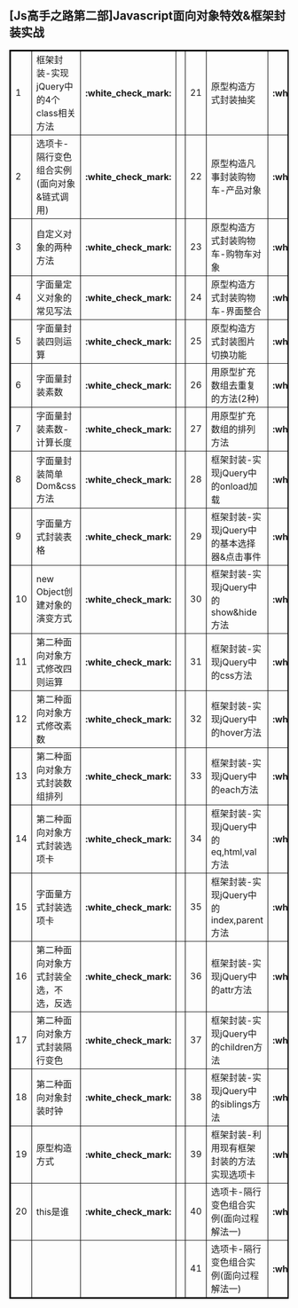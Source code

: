 <h2>[Js高手之路第二部]Javascript面向对象特效&框架封装实战</h2>
<table border="2" bordercolor="black" cellspacing="0" cellpadding="5">  
<tr><td>1</td><td>框架封装-实现jQuery中的4个class相关方法</td><th>:white_check_mark:</th><td></td><td>21</td><td>原型构造方式封装抽奖</td><th>:white_check_mark:</th></tr>
<tr><td>2</td><td>选项卡-隔行变色组合实例(面向对象&链式调用)</td><th>:white_check_mark:</th><td></td><td>22</td><td>原型构造凡事封装购物车-产品对象</td><th>:white_check_mark:</th></tr>
<tr><td>3</td><td>自定义对象的两种方法</td><th>:white_check_mark:</th><td></td><td>23</td><td>原型构造方式封装购物车-购物车对象</td><th>:white_check_mark:</th></tr>
<tr><td>4</td><td>字面量定义对象的常见写法</td><th>:white_check_mark:</th><td></td><td>24</td><td>原型构造方式封装购物车-界面整合</td><th>:white_check_mark:</th></tr>
<tr><td>5</td><td>字面量封装四则运算</td><th>:white_check_mark:</th><td></td><td>25</td><td>原型构造方式封装图片切换功能</td><th>:white_check_mark:</th></tr>
<tr><td>6</td><td>字面量封装素数</td><th>:white_check_mark:</th><td></td><td>26</td><td>用原型扩充数组去重复的方法(2种)</td><th>:white_check_mark:</th></tr>
<tr><td>7</td><td>字面量封装素数-计算长度</td><th>:white_check_mark:</th><td></td><td>27</td><td>用原型扩充数组的排列方法</td><th>:white_check_mark:</th></tr>
<tr><td>8</td><td>字面量封装简单Dom&css方法</td><th>:white_check_mark:</th><td></td><td>28</td><td>框架封装-实现jQuery中的onload加载</td><th>:white_check_mark:</th></tr>
<tr><td>9</td><td>字面量方式封装表格</td><th>:white_check_mark:</th><td></td><td>29</td><td>框架封装-实现jQuery中的基本选择器&点击事件</td></td><th>:white_check_mark:</th></tr>
<tr><td>10</td><td>new Object创建对象的演变方式</td><th>:white_check_mark:</th><td></td><td>30</td><td>框架封装-实现jQuery中的show&hide方法</td><th>:white_check_mark:</th></tr>
<tr><td>11</td><td>第二种面向对象方式修改四则运算</td><th>:white_check_mark:</th><td></td><td>31</td><td>框架封装-实现jQuery中的css方法</td><th>:white_check_mark:</th></tr>
<tr><td>12</td><td>第二种面向对象方式修改素数</td><th>:white_check_mark:</th><td></td><td>32</td><td>框架封装-实现jQuery中的hover方法</td><th>:white_check_mark:</th></tr>
<tr><td>13</td><td>第二种面向对象方式封装数组排列</td><th>:white_check_mark:</th><td></td><td>33</td><td>框架封装-实现jQuery中的each方法</td><th>:white_check_mark:</th></tr>
<tr><td>14</td><td>第二种面向对象方式封装选项卡</td><th>:white_check_mark:</th><td></td><td>34</td><td>框架封装-实现jQuery中的eq,html,val方法</td><th>:white_check_mark:</th></tr>
<tr><td>15</td><td>字面量方式封装选项卡</td><th>:white_check_mark:</th><td></td><td>35</td><td>框架封装-实现jQuery中的index,parent方法</td><th>:white_check_mark:</th></tr>
<tr><td>16</td><td>第二种面向对象方式封装全选，不选，反选</td><th>:white_check_mark:</th><td></td><td>36</td><td>框架封装-实现jQuery中的attr方法</td><th>:white_check_mark:</th></tr>
<tr><td>17</td><td>第二种面向对象方式封装隔行变色</td><th>:white_check_mark:</th><td></td><td>37</td><td>框架封装-实现jQuery中的children方法</td><th>:white_check_mark:</th></tr>
<tr><td>18</td><td>第二种面向对象封装时钟</td><th>:white_check_mark:</th><td></td><td>38</td><td>框架封装-实现jQuery中的siblings方法</td><th>:white_check_mark:</th></tr>
<tr><td>19</td><td>原型构造方式</td><th>:white_check_mark:</th><td></td><td>39</td><td>框架封装-利用现有框架封装的方法实现选项卡</td><th>:white_check_mark:</th></tr>
<tr><td>20</td><td>this是谁</td><th>:white_check_mark:</th><td></td><td>40</td><td>选项卡-隔行变色组合实例(面向过程解法一)</td><th>:white_check_mark:</th></tr>
<tr><td></td><td></td><th></th><td></td><td>41</td><td>选项卡-隔行变色组合实例(面向过程解法一)</td><th>:white_check_mark:</th></tr>
</table>